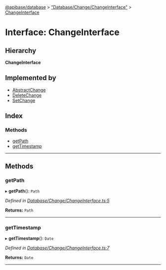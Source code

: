 [@apibase/database](../README.md) > ["Database/Change/ChangeInterface"](../modules/_database_change_changeinterface_.md) > [ChangeInterface](../interfaces/_database_change_changeinterface_.changeinterface.md)

# Interface: ChangeInterface

## Hierarchy

**ChangeInterface**

## Implemented by

* [AbstractChange](../classes/_database_change_abstractchange_.abstractchange.md)
* [DeleteChange](../classes/_database_change_deletechange_.deletechange.md)
* [SetChange](../classes/_database_change_setchange_.setchange.md)

## Index

### Methods

* [getPath](_database_change_changeinterface_.changeinterface.md#getpath)
* [getTimestamp](_database_change_changeinterface_.changeinterface.md#gettimestamp)

---

## Methods

<a id="getpath"></a>

###  getPath

▸ **getPath**(): `Path`

*Defined in [Database/Change/ChangeInterface.ts:5](https://github.com/chapterjason/APIBase/blob/54f0c33/packages/database/src/Database/Change/ChangeInterface.ts#L5)*

**Returns:** `Path`

___
<a id="gettimestamp"></a>

###  getTimestamp

▸ **getTimestamp**(): `Date`

*Defined in [Database/Change/ChangeInterface.ts:7](https://github.com/chapterjason/APIBase/blob/54f0c33/packages/database/src/Database/Change/ChangeInterface.ts#L7)*

**Returns:** `Date`

___

